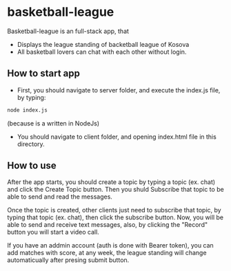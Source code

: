 # basketball-league

Basketball-league is an full-stack app, that 
 - Displays the league standing of backetball league of Kosova
 - All basketball lovers can chat with each other without login.


## How to start app 

- First, you should navigate to server folder, and execute the index.js file, by typing:
```bash
node index.js
```
(because is a written in NodeJs)

- You should navigate to client folder, and opening index.html file in this directory.

## How to use 

After the app starts, you should create a topic by typing a topic (ex. chat) and click the Create Topic button.
Then you shuld Subscribe that topic to be able to send and read the messages.

Once the topic is created, other clients just need to subscribe that topic, by typing that topic (ex. chat), then click the subscribe button.
Now, you will be able to send and receive text messages, also, by clicking the "Record" button you will start a video call.

If you have an addmin account (auth is done with Bearer token), you can add matches with score, at any week, the league standing will change automaticually after presing submit button.
